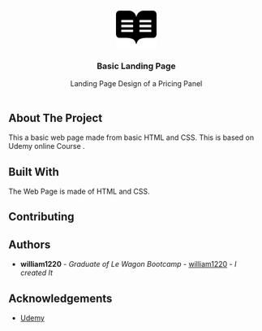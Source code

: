 <br/>
<p align="center">
  <a href="https://github.com/william1220/Pricing-Panel">
    <img src="images/readme.svg" alt="Logo" width="80" height="80">
  </a>

  <h3 align="center">Basic Landing Page</h3>

  <p align="center">
    Landing Page Design of a Pricing Panel
    <br/>
    <br/>
  </p>
</p>



## About The Project

This a basic web page made from basic HTML and CSS. This is based on Udemy online Course  . 

## Built With

The Web Page is made of HTML and CSS. 

## Contributing


## Authors

* **william1220** - *Graduate of Le Wagon Bootcamp* - [william1220](https://github.com/william1220/) - *I created It*

## Acknowledgements

* [Udemy](https://www.udemy.com/)

